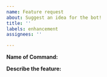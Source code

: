 ```yaml
---
name: Feature request
about: Suggest an idea for the bot!
title: ''
labels: enhancement
assignees: ''

---
```


<!-- The command where the new feature will be added. -->
<!-- For example, the partner command. -->
<!-- If it is a new command, write the command's name. -->
**Name of Command:**

<!-- Describe the feature you want to add. -->
<!-- For example, the command should DM users as well as ban them. -->
**Describe the feature:**

<!-- If any additional information is necessary, put it below. -->

